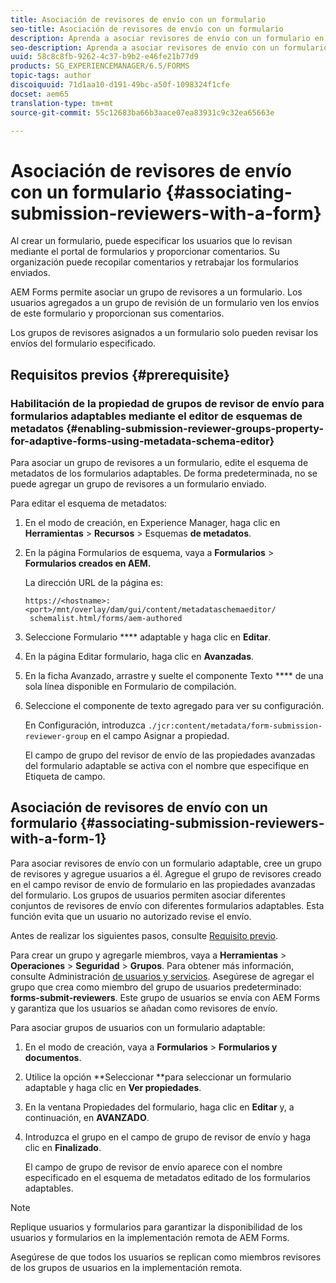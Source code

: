 ```yaml
---
title: Asociación de revisores de envío con un formulario
seo-title: Asociación de revisores de envío con un formulario
description: Aprenda a asociar revisores de envío con un formulario en AEM Forms. Los revisores asociados revisan un formulario enviado a través del portal de formularios.
seo-description: Aprenda a asociar revisores de envío con un formulario en AEM Forms. Los revisores asociados revisan un formulario enviado a través del portal de formularios.
uuid: 58c8c8fb-9262-4c37-b9b2-e46fe21b77d9
products: SG_EXPERIENCEMANAGER/6.5/FORMS
topic-tags: author
discoiquuid: 71d1aa10-d191-49bc-a50f-1098324f1cfe
docset: aem65
translation-type: tm+mt
source-git-commit: 55c12683ba66b3aace07ea83931c9c32ea65663e

---
```



# Asociación de revisores de envío con un formulario {#associating-submission-reviewers-with-a-form}

Al crear un formulario, puede especificar los usuarios que lo revisan mediante el portal de formularios y proporcionar comentarios. Su organización puede recopilar comentarios y retrabajar los formularios enviados.

AEM Forms permite asociar un grupo de revisores a un formulario. Los usuarios agregados a un grupo de revisión de un formulario ven los envíos de este formulario y proporcionan sus comentarios.

Los grupos de revisores asignados a un formulario solo pueden revisar los envíos del formulario especificado.

## Requisitos previos {#prerequisite}

### Habilitación de la propiedad de grupos de revisor de envío para formularios adaptables mediante el editor de esquemas de metadatos {#enabling-submission-reviewer-groups-property-for-adaptive-forms-using-metadata-schema-editor}

Para asociar un grupo de revisores a un formulario, edite el esquema de metadatos de los formularios adaptables. De forma predeterminada, no se puede agregar un grupo de revisores a un formulario enviado.

Para editar el esquema de metadatos:

1. En el modo de creación, en Experience Manager, haga clic en **Herramientas** > **Recursos** > Esquemas **de metadatos**.
1. En la página Formularios de esquema, vaya a **Formularios** > **Formularios creados en AEM.**

   La dirección URL de la página es:

   ```
   https://<hostname>:<port>/mnt/overlay/dam/gui/content/metadataschemaeditor/
    schemalist.html/forms/aem-authored
   ```

1. Seleccione Formulario **** adaptable y haga clic en **Editar**.
1. En la página Editar formulario, haga clic en **Avanzadas**.
1. En la ficha Avanzado, arrastre y suelte el componente Texto **** de una sola línea disponible en Formulario de compilación.
1. Seleccione el componente de texto agregado para ver su configuración.

   En Configuración, introduzca `./jcr:content/metadata/form-submission-reviewer-group` en el campo Asignar a propiedad.

   El campo de grupo del revisor de envío de las propiedades avanzadas del formulario adaptable se activa con el nombre que especifique en Etiqueta de campo.

## Asociación de revisores de envío con un formulario {#associating-submission-reviewers-with-a-form-1}

Para asociar revisores de envío con un formulario adaptable, cree un grupo de revisores y agregue usuarios a él. Agregue el grupo de revisores creado en el campo revisor de envío de formulario en las propiedades avanzadas del formulario.
Los grupos de usuarios permiten asociar diferentes conjuntos de revisores de envío con diferentes formularios adaptables. Esta función evita que un usuario no autorizado revise el envío.

Antes de realizar los siguientes pasos, consulte [Requisito previo](../../forms/using/adding-reviewers-form.md#prerequisite).

Para crear un grupo y agregarle miembros, vaya a **Herramientas** > **Operaciones** > **Seguridad** > **Grupos**.
Para obtener más información, consulte Administración [de usuarios y servicios](/help/sites-administering/security.md).
Asegúrese de agregar el grupo que crea como miembro del grupo de usuarios predeterminado: **forms-submit-reviewers**. Este grupo de usuarios se envía con AEM Forms y garantiza que los usuarios se añadan como revisores de envío.

Para asociar grupos de usuarios con un formulario adaptable:

1. En el modo de creación, vaya a **Formularios** > **Formularios y documentos**.
1. Utilice la opción **Seleccionar **para seleccionar un formulario adaptable y haga clic en **Ver propiedades**.
1. En la ventana Propiedades del formulario, haga clic en **Editar** y, a continuación, en **AVANZADO**.
1. Introduzca el grupo en el campo de grupo de revisor de envío y haga clic en **Finalizado**.

   El campo de grupo de revisor de envío aparece con el nombre especificado en el esquema de metadatos editado de los formularios adaptables.

>[!NOTE]
>
>Replique usuarios y formularios para garantizar la disponibilidad de los usuarios y formularios en la implementación remota de AEM Forms.
>
>Asegúrese de que todos los usuarios se replican como miembros revisores de los grupos de usuarios en la implementación remota.

